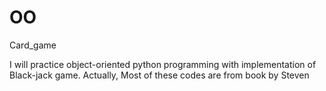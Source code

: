 # OO
 Card_game

I will practice object-oriented python programming with implementation of Black-jack game.
Actually, Most of these codes are from book <Mastering Object-Oriented Python> by Steven  